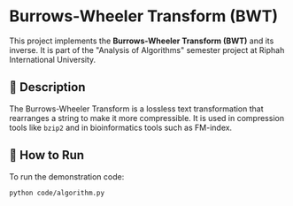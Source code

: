 # Burrows-Wheeler Transform (BWT)

This project implements the **Burrows-Wheeler Transform (BWT)** and its inverse. It is part of the "Analysis of Algorithms" semester project at Riphah International University.

## 📌 Description

The Burrows-Wheeler Transform is a lossless text transformation that rearranges a string to make it more compressible. It is used in compression tools like `bzip2` and in bioinformatics tools such as FM-index.


## 🚀 How to Run

To run the demonstration code:

```bash
python code/algorithm.py

